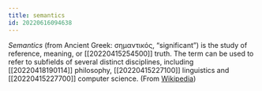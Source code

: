 ```yaml
---
title: semantics
id: 20220616094638
---
```


*Semantics* (from Ancient Greek: σημαντικός, “significant”) is the study of reference, meaning, or [[20220415254500]] truth.  The term can be used to refer to subfields of several distinct disciplines, including [[20220418190114]] philosophy, [[20220415227100]] linguistics and [[20220415227700]] computer science.  (From [Wikipedia](https://en.wikipedia.org/wiki/Semantics))
